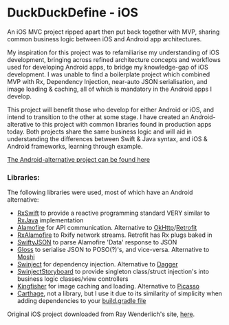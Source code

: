 # DuckDuckDefine - iOS


An iOS MVC project ripped apart then put back together with MVP, sharing common business logic between iOS and Android app architectures.

My inspiration for this project was to refamiliarise my understanding of iOS development, bringing across refined architecture concepts and workflows used for developing Android apps, to bridge my knowledge-gap of iOS development. I was unable to find a boilerplate project which combined MVP with Rx, Dependency Injection, near-auto JSON serialisation, and image loading & caching, all of which is mandatory in the Android apps I develop.

This project will benefit those who develop for either Android or iOS, and intend to transition to the other at some stage. I have created an Android-alterative to this project with common libraries found in production apps today. Both projects share the same business logic and will aid in understanding the differences between Swift & Java syntax, and iOS & Android frameworks, learning through example.

[The Android-alternative project can be found here](https://github.com/teeeeeegz/DuckDuckGo-Android)


### Libraries:
The following libraries were used, most of which have an Android alternative:
 * [RxSwift](https://github.com/ReactiveX/RxSwift) to provide a reactive programming standard VERY similar to [RxJava](https://github.com/ReactiveX/RxJava) implementation
 * [Alamofire](https://github.com/Alamofire/Alamofire) for API communication. Alternative to [OkHttp](https://github.com/square/okhttp)/[Retrofit](https://github.com/square/retrofit)
 * [RxAlamofire](https://github.com/RxSwiftCommunity/RxAlamofire) to Rxify network streams. Retrofit has Rx plugs baked in
 * [SwiftyJSON](https://github.com/SwiftyJSON/SwiftyJSON) to parse Alamofire 'Data' response to JSON
 * [Gloss](https://github.com/hkellaway/Gloss) to serialise JSON to POSO(?)'s, and vice-versa. Alternative to [Moshi](https://github.com/square/moshi)
 * [Swinject](https://github.com/Swinject/Swinject) for dependency injection. Alternative to [Dagger](https://github.com/google/dagger)
 * [SwinjectStoryboard](https://github.com/Swinject/SwinjectStoryboard) to provide singleton class/struct injection's into business logic classes/view controllers
 * [Kingfisher](https://github.com/onevcat/Kingfisher) for image caching and loading. Alternative to [Picasso](https://github.com/square/picasso)
 * [Carthage](https://github.com/Carthage/Carthage), not a library, but I use it due to its similarity of simplicity when adding dependencies to your [build.gradle file](https://docs.gradle.org/current/userguide/artifact_dependencies_tutorial.html)


Original iOS project downloaded from Ray Wenderlich's site, [here](https://www.raywenderlich.com/109330/carthage-tutorial-getting-started).
